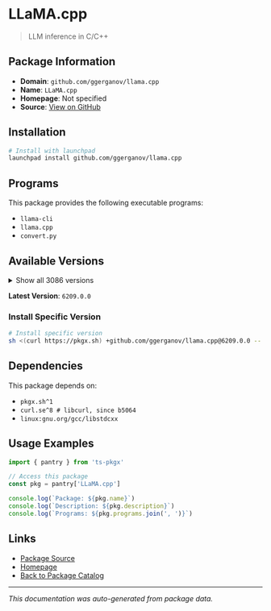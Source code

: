 # LLaMA.cpp

> LLM inference in C/C++

## Package Information

- **Domain**: `github.com/ggerganov/llama.cpp`
- **Name**: `LLaMA.cpp`
- **Homepage**: Not specified
- **Source**: [View on GitHub](https://github.com/pkgxdev/pantry/tree/main/projects/github.com/ggerganov/llama.cpp/package.yml)

## Installation

```bash
# Install with launchpad
launchpad install github.com/ggerganov/llama.cpp
```

## Programs

This package provides the following executable programs:

- `llama-cli`
- `llama.cpp`
- `convert.py`

## Available Versions

<details>
<summary>Show all 3086 versions</summary>

- `6209.0.0`, `6208.0.0`, `6207.0.0`, `6205.0.0`, `6204.0.0`
- `6202.0.0`, `6201.0.0`, `6199.0.0`, `6195.0.0`, `6193.0.0`
- `6191.0.0`, `6190.0.0`, `6189.0.0`, `6188.0.0`, `6187.0.0`
- `6185.0.0`, `6184.0.0`, `6183.0.0`, `6182.0.0`, `6181.0.0`
- `6180.0.0`, `6179.0.0`, `6178.0.0`, `6177.0.0`, `6176.0.0`
- `6175.0.0`, `6174.0.0`, `6173.0.0`, `6153.0.0`, `6152.0.0`
- `6150.0.0`, `6149.0.0`, `6148.0.0`, `6144.0.0`, `6143.0.0`
- `6141.0.0`, `6140.0.0`, `6139.0.0`, `6138.0.0`, `6137.0.0`
- `6136.0.0`, `6135.0.0`, `6134.0.0`, `6132.0.0`, `6131.0.0`
- `6129.0.0`, `6128.0.0`, `6124.0.0`, `6123.0.0`, `6122.0.0`
- `6121.0.0`, `6119.0.0`, `6118.0.0`, `6117.0.0`, `6116.0.0`
- `6115.0.0`, `6114.0.0`, `6113.0.0`, `6111.0.0`, `6109.0.0`
- `6106.0.0`, `6105.0.0`, `6104.0.0`, `6103.0.0`, `6102.0.0`
- `6101.0.0`, `6100.0.0`, `6099.0.0`, `6098.0.0`, `6097.0.0`
- `6096.0.0`, `6095.0.0`, `6093.0.0`, `6092.0.0`, `6090.0.0`
- `6089.0.0`, `6088.0.0`, `6087.0.0`, `6085.0.0`, `6084.0.0`
- `6083.0.0`, `6082.0.0`, `6081.0.0`, `6080.0.0`, `6079.0.0`
- `6078.0.0`, `6076.0.0`, `6075.0.0`, `6074.0.0`, `6073.0.0`
- `6070.0.0`, `6067.0.0`, `6066.0.0`, `6065.0.0`, `6064.0.0`
- `6063.0.0`, `6062.0.0`, `6061.0.0`, `6060.0.0`, `6059.0.0`
- `6058.0.0`, `6057.0.0`, `6056.0.0`, `6055.0.0`, `6054.0.0`
- `6052.0.0`, `6051.0.0`, `6050.0.0`, `6049.0.0`, `6048.0.0`
- `6047.0.0`, `6045.0.0`, `6044.0.0`, `6043.0.0`, `6042.0.0`
- `6041.0.0`, `6040.0.0`, `6039.0.0`, `6038.0.0`, `6037.0.0`
- `6036.0.0`, `6035.0.0`, `6032.0.0`, `6031.0.0`, `6030.0.0`
- `6029.0.0`, `6027.0.0`, `6026.0.0`, `6025.0.0`, `6024.0.0`
- `6023.0.0`, `6022.0.0`, `6020.0.0`, `6018.0.0`, `6017.0.0`
- `6016.0.0`, `6015.0.0`, `6014.0.0`, `6013.0.0`, `6012.0.0`
- `6011.0.0`, `6002.0.0`, `6001.0.0`, `6000.0.0`, `5999.0.0`
- `5998.0.0`, `5997.0.0`, `5996.0.0`, `5995.0.0`, `5994.0.0`
- `5993.0.0`, `5992.0.0`, `5990.0.0`, `5989.0.0`, `5988.0.0`
- `5987.0.0`, `5986.0.0`, `5985.0.0`, `5984.0.0`, `5981.0.0`
- `5980.0.0`, `5979.0.0`, `5978.0.0`, `5976.0.0`, `5975.0.0`
- `5973.0.0`, `5972.0.0`, `5970.0.0`, `5968.0.0`, `5967.0.0`
- `5966.0.0`, `5965.0.0`, `5963.0.0`, `5962.0.0`, `5961.0.0`
- `5960.0.0`, `5959.0.0`, `5958.0.0`, `5957.0.0`, `5956.0.0`
- `5954.0.0`, `5953.0.0`, `5952.0.0`, `5950.0.0`, `5949.0.0`
- `5943.0.0`, `5942.0.0`, `5941.0.0`, `5940.0.0`, `5937.0.0`
- `5936.0.0`, `5935.0.0`, `5934.0.0`, `5933.0.0`, `5932.0.0`
- `5930.0.0`, `5929.0.0`, `5928.0.0`, `5927.0.0`, `5924.0.0`
- `5923.0.0`, `5922.0.0`, `5921.0.0`, `5920.0.0`, `5919.0.0`
- `5916.0.0`, `5914.0.0`, `5913.0.0`, `5912.0.0`, `5911.0.0`
- `5910.0.0`, `5909.0.0`, `5908.0.0`, `5904.0.0`, `5902.0.0`
- `5901.0.0`, `5900.0.0`, `5899.0.0`, `5898.0.0`, `5897.0.0`
- `5896.0.0`, `5895.0.0`, `5894.0.0`, `5893.0.0`, `5892.0.0`
- `5891.0.0`, `5890.0.0`, `5889.0.0`, `5888.0.0`, `5887.0.0`
- `5886.0.0`, `5884.0.0`, `5882.0.0`, `5880.0.0`, `5876.0.0`
- `5875.0.0`, `5874.0.0`, `5873.0.0`, `5872.0.0`, `5870.0.0`
- `5869.0.0`, `5868.0.0`, `5867.0.0`, `5866.0.0`, `5865.0.0`
- `5864.0.0`, `5863.0.0`, `5862.0.0`, `5861.0.0`, `5860.0.0`
- `5859.0.0`, `5858.0.0`, `5857.0.0`, `5856.0.0`, `5855.0.0`
- `5854.0.0`, `5853.0.0`, `5852.0.0`, `5851.0.0`, `5849.0.0`
- `5848.0.0`, `5847.0.0`, `5846.0.0`, `5845.0.0`, `5844.0.0`
- `5843.0.0`, `5841.0.0`, `5840.0.0`, `5839.0.0`, `5838.0.0`
- `5837.0.0`, `5836.0.0`, `5835.0.0`, `5834.0.0`, `5833.0.0`
- `5832.0.0`, `5831.0.0`, `5830.0.0`, `5829.0.0`, `5828.0.0`
- `5827.0.0`, `5826.0.0`, `5825.0.0`, `5824.0.0`, `5823.0.0`
- `5822.0.0`, `5821.0.0`, `5820.0.0`, `5819.0.0`, `5817.0.0`
- `5816.0.0`, `5815.0.0`, `5814.0.0`, `5812.0.0`, `5811.0.0`
- `5809.0.0`, `5808.0.0`, `5804.0.0`, `5803.0.0`, `5802.0.0`
- `5801.0.0`, `5798.0.0`, `5797.0.0`, `5795.0.0`, `5794.0.0`
- `5793.0.0`, `5792.0.0`, `5788.0.0`, `5787.0.0`, `5785.0.0`
- `5784.0.0`, `5783.0.0`, `5782.0.0`, `5780.0.0`, `5778.0.0`
- `5777.0.0`, `5775.0.0`, `5774.0.0`, `5773.0.0`, `5772.0.0`
- `5771.0.0`, `5770.0.0`, `5769.0.0`, `5760.0.0`, `5759.0.0`
- `5757.0.0`, `5756.0.0`, `5755.0.0`, `5754.0.0`, `5753.0.0`
- `5752.0.0`, `5751.0.0`, `5749.0.0`, `5747.0.0`, `5745.0.0`
- `5744.0.0`, `5743.0.0`, `5742.0.0`, `5740.0.0`, `5738.0.0`
- `5737.0.0`, `5736.0.0`, `5735.0.0`, `5734.0.0`, `5733.0.0`
- `5731.0.0`, `5729.0.0`, `5728.0.0`, `5726.0.0`, `5723.0.0`
- `5722.0.0`, `5721.0.0`, `5720.0.0`, `5719.0.0`, `5718.0.0`
- `5717.0.0`, `5716.0.0`, `5715.0.0`, `5714.0.0`, `5713.0.0`
- `5712.0.0`, `5711.0.0`, `5709.0.0`, `5708.0.0`, `5707.0.0`
- `5706.0.0`, `5704.0.0`, `5703.0.0`, `5702.0.0`, `5701.0.0`
- `5699.0.0`, `5698.0.0`, `5697.0.0`, `5696.0.0`, `5695.0.0`
- `5693.0.0`, `5689.0.0`, `5688.0.0`, `5687.0.0`, `5686.0.0`
- `5685.0.0`, `5684.0.0`, `5683.0.0`, `5682.0.0`, `5681.0.0`
- `5679.0.0`, `5676.0.0`, `5675.0.0`, `5674.0.0`, `5673.0.0`
- `5672.0.0`, `5671.0.0`, `5670.0.0`, `5669.0.0`, `5668.0.0`
- `5667.0.0`, `5666.0.0`, `5664.0.0`, `5662.0.0`, `5659.0.0`
- `5657.0.0`, `5655.0.0`, `5654.0.0`, `5653.0.0`, `5652.0.0`
- `5651.0.0`, `5650.0.0`, `5649.0.0`, `5648.0.0`, `5646.0.0`
- `5645.0.0`, `5644.0.0`, `5642.0.0`, `5641.0.0`, `5640.0.0`
- `5639.0.0`, `5638.0.0`, `5637.0.0`, `5636.0.0`, `5634.0.0`
- `5633.0.0`, `5632.0.0`, `5631.0.0`, `5630.0.0`, `5629.0.0`
- `5627.0.0`, `5625.0.0`, `5624.0.0`, `5622.0.0`, `5621.0.0`
- `5620.0.0`, `5618.0.0`, `5617.0.0`, `5615.0.0`, `5614.0.0`
- `5613.0.0`, `5612.0.0`, `5610.0.0`, `5609.0.0`, `5608.0.0`
- `5606.0.0`, `5604.0.0`, `5603.0.0`, `5602.0.0`, `5601.0.0`
- `5600.0.0`, `5598.0.0`, `5596.0.0`, `5595.0.0`, `5593.0.0`
- `5592.0.0`, `5591.0.0`, `5590.0.0`, `5589.0.0`, `5588.0.0`
- `5587.0.0`, `5586.0.0`, `5585.0.0`, `5584.0.0`, `5581.0.0`
- `5580.0.0`, `5578.0.0`, `5577.0.0`, `5576.0.0`, `5575.0.0`
- `5574.0.0`, `5573.0.0`, `5572.0.0`, `5571.0.0`, `5569.0.0`
- `5568.0.0`, `5560.0.0`, `5559.0.0`, `5558.0.0`, `5556.0.0`
- `5555.0.0`, `5554.0.0`, `5552.0.0`, `5551.0.0`, `5548.0.0`
- `5547.0.0`, `5546.0.0`, `5545.0.0`, `5544.0.0`, `5543.0.0`
- `5541.0.0`, `5540.0.0`, `5539.0.0`, `5538.0.0`, `5537.0.0`
- `5535.0.0`, `5534.0.0`, `5533.0.0`, `5532.0.0`, `5530.0.0`
- `5529.0.0`, `5526.0.0`, `5524.0.0`, `5522.0.0`, `5519.0.0`
- `5517.0.0`, `5516.0.0`, `5515.0.0`, `5514.0.0`, `5513.0.0`
- `5512.0.0`, `5510.0.0`, `5509.0.0`, `5508.0.0`, `5506.0.0`
- `5505.0.0`, `5504.0.0`, `5503.0.0`, `5502.0.0`, `5501.0.0`
- `5499.0.0`, `5498.0.0`, `5497.0.0`, `5495.0.0`, `5494.0.0`
- `5493.0.0`, `5492.0.0`, `5490.0.0`, `5489.0.0`, `5488.0.0`
- `5486.0.0`, `5484.0.0`, `5483.0.0`, `5481.0.0`, `5480.0.0`
- `5479.0.0`, `5478.0.0`, `5477.0.0`, `5476.0.0`, `5475.0.0`
- `5474.0.0`, `5473.0.0`, `5472.0.0`, `5471.0.0`, `5468.0.0`
- `5466.0.0`, `5465.0.0`, `5464.0.0`, `5463.0.0`, `5462.0.0`
- `5461.0.0`, `5460.0.0`, `5459.0.0`, `5458.0.0`, `5456.0.0`
- `5454.0.0`, `5453.0.0`, `5452.0.0`, `5451.0.0`, `5450.0.0`
- `5449.0.0`, `5448.0.0`, `5446.0.0`, `5444.0.0`, `5443.0.0`
- `5442.0.0`, `5441.0.0`, `5440.0.0`, `5439.0.0`, `5438.0.0`
- `5437.0.0`, `5436.0.0`, `5435.0.0`, `5434.0.0`, `5432.0.0`
- `5431.0.0`, `5430.0.0`, `5429.0.0`, `5427.0.0`, `5426.0.0`
- `5425.0.0`, `5423.0.0`, `5422.0.0`, `5421.0.0`, `5417.0.0`
- `5415.0.0`, `5414.0.0`, `5412.0.0`, `5411.0.0`, `5410.0.0`
- `5409.0.0`, `5406.0.0`, `5405.0.0`, `5404.0.0`, `5402.0.0`
- `5401.0.0`, `5400.0.0`, `5395.0.0`, `5394.0.0`, `5392.0.0`
- `5391.0.0`, `5390.0.0`, `5388.0.0`, `5387.0.0`, `5385.0.0`
- `5384.0.0`, `5382.0.0`, `5381.0.0`, `5380.0.0`, `5379.0.0`
- `5378.0.0`, `5377.0.0`, `5372.0.0`, `5371.0.0`, `5370.0.0`
- `5368.0.0`, `5367.0.0`, `5366.0.0`, `5365.0.0`, `5363.0.0`
- `5361.0.0`, `5360.0.0`, `5359.0.0`, `5358.0.0`, `5357.0.0`
- `5356.0.0`, `5355.0.0`, `5354.0.0`, `5353.0.0`, `5352.0.0`
- `5351.0.0`, `5350.0.0`, `5349.0.0`, `5347.0.0`, `5346.0.0`
- `5345.0.0`, `5344.0.0`, `5342.0.0`, `5341.0.0`, `5340.0.0`
- `5338.0.0`, `5336.0.0`, `5335.0.0`, `5334.0.0`, `5333.0.0`
- `5332.0.0`, `5331.0.0`, `5330.0.0`, `5329.0.0`, `5328.0.0`
- `5327.0.0`, `5326.0.0`, `5325.0.0`, `5324.0.0`, `5323.0.0`
- `5322.0.0`, `5321.0.0`, `5320.0.0`, `5318.0.0`, `5317.0.0`
- `5313.0.0`, `5311.0.0`, `5310.0.0`, `5309.0.0`, `5308.0.0`
- `5306.0.0`, `5303.0.0`, `5302.0.0`, `5301.0.0`, `5300.0.0`
- `5299.0.0`, `5298.0.0`, `5297.0.0`, `5296.0.0`, `5295.0.0`
- `5293.0.0`, `5292.0.0`, `5289.0.0`, `5287.0.0`, `5286.0.0`
- `5284.0.0`, `5283.0.0`, `5281.0.0`, `5280.0.0`, `5279.0.0`
- `5278.0.0`, `5277.0.0`, `5276.0.0`, `5275.0.0`, `5274.0.0`
- `5273.0.0`, `5272.0.0`, `5271.0.0`, `5270.0.0`, `5269.0.0`
- `5267.0.0`, `5266.0.0`, `5265.0.0`, `5261.0.0`, `5260.0.0`
- `5259.0.0`, `5258.0.0`, `5257.0.0`, `5255.0.0`, `5254.0.0`
- `5253.0.0`, `5252.0.0`, `5250.0.0`, `5249.0.0`, `5248.0.0`
- `5246.0.0`, `5243.0.0`, `5242.0.0`, `5241.0.0`, `5239.0.0`
- `5237.0.0`, `5236.0.0`, `5235.0.0`, `5233.0.0`, `5232.0.0`
- `5231.0.0`, `5230.0.0`, `5228.0.0`, `5226.0.0`, `5225.0.0`
- `5223.0.0`, `5222.0.0`, `5221.0.0`, `5220.0.0`, `5219.0.0`
- `5218.0.0`, `5217.0.0`, `5216.0.0`, `5215.0.0`, `5214.0.0`
- `5213.0.0`, `5212.0.0`, `5211.0.0`, `5210.0.0`, `5209.0.0`
- `5208.0.0`, `5207.0.0`, `5205.0.0`, `5204.0.0`, `5202.0.0`
- `5201.0.0`, `5200.0.0`, `5199.0.0`, `5198.0.0`, `5197.0.0`
- `5196.0.0`, `5195.0.0`, `5194.0.0`, `5193.0.0`, `5192.0.0`
- `5191.0.0`, `5190.0.0`, `5189.0.0`, `5188.0.0`, `5187.0.0`
- `5186.0.0`, `5185.0.0`, `5184.0.0`, `5181.0.0`, `5180.0.0`
- `5178.0.0`, `5177.0.0`, `5176.0.0`, `5175.0.0`, `5174.0.0`
- `5173.0.0`, `5171.0.0`, `5170.0.0`, `5169.0.0`, `5166.0.0`
- `5165.0.0`, `5164.0.0`, `5163.0.0`, `5162.0.0`, `5161.0.0`
- `5160.0.0`, `5159.0.0`, `5158.0.0`, `5156.0.0`, `5155.0.0`
- `5153.0.0`, `5152.0.0`, `5151.0.0`, `5150.0.0`, `5149.0.0`
- `5148.0.0`, `5147.0.0`, `5146.0.0`, `5145.0.0`, `5144.0.0`
- `5143.0.0`, `5142.0.0`, `5141.0.0`, `5140.0.0`, `5138.0.0`
- `5137.0.0`, `5136.0.0`, `5135.0.0`, `5134.0.0`, `5133.0.0`
- `5132.0.0`, `5131.0.0`, `5129.0.0`, `5127.0.0`, `5126.0.0`
- `5125.0.0`, `5124.0.0`, `5123.0.0`, `5122.0.0`, `5121.0.0`
- `5120.0.0`, `5119.0.0`, `5118.0.0`, `5117.0.0`, `5116.0.0`
- `5115.0.0`, `5114.0.0`, `5113.0.0`, `5108.0.0`, `5107.0.0`
- `5106.0.0`, `5099.0.0`, `5097.0.0`, `5096.0.0`, `5094.0.0`
- `5093.0.0`, `5092.0.0`, `5089.0.0`, `5086.0.0`, `5085.0.0`
- `5084.0.0`, `5083.0.0`, `5082.0.0`, `5081.0.0`, `5080.0.0`
- `5079.0.0`, `5078.0.0`, `5076.0.0`, `5074.0.0`, `5073.0.0`
- `5072.0.0`, `5071.0.0`, `5066.0.0`, `5064.0.0`, `5062.0.0`
- `5061.0.0`, `5060.0.0`, `5059.0.0`, `5058.0.0`, `5057.0.0`
- `5056.0.0`, `5055.0.0`, `5054.0.0`, `5053.0.0`, `5052.0.0`
- `5050.0.0`, `5049.0.0`, `5046.0.0`, `5045.0.0`, `5043.0.0`
- `5041.0.0`, `5039.0.0`, `5038.0.0`, `5037.0.0`, `5036.0.0`
- `5035.0.0`, `5034.0.0`, `5033.0.0`, `5032.0.0`, `5031.0.0`
- `5030.0.0`, `5029.0.0`, `5028.0.0`, `5026.0.0`, `5025.0.0`
- `5022.0.0`, `5021.0.0`, `5019.0.0`, `5018.0.0`, `5017.0.0`
- `5016.0.0`, `5015.0.0`, `5013.0.0`, `5012.0.0`, `5010.0.0`
- `5009.0.0`, `5006.0.0`, `5005.0.0`, `5004.0.0`, `5003.0.0`
- `5002.0.0`, `5001.0.0`, `4999.0.0`, `4998.0.0`, `4997.0.0`
- `4992.0.0`, `4991.0.0`, `4990.0.0`, `4988.0.0`, `4987.0.0`
- `4986.0.0`, `4985.0.0`, `4984.0.0`, `4982.0.0`, `4981.0.0`
- `4980.0.0`, `4978.0.0`, `4977.0.0`, `4976.0.0`, `4974.0.0`
- `4972.0.0`, `4970.0.0`, `4969.0.0`, `4967.0.0`, `4966.0.0`
- `4964.0.0`, `4963.0.0`, `4961.0.0`, `4958.0.0`, `4957.0.0`
- `4956.0.0`, `4953.0.0`, `4951.0.0`, `4948.0.0`, `4947.0.0`
- `4945.0.0`, `4944.0.0`, `4942.0.0`, `4940.0.0`, `4939.0.0`
- `4938.0.0`, `4937.0.0`, `4936.0.0`, `4935.0.0`, `4934.0.0`
- `4933.0.0`, `4932.0.0`, `4930.0.0`, `4929.0.0`, `4927.0.0`
- `4926.0.0`, `4925.0.0`, `4924.0.0`, `4923.0.0`, `4921.0.0`
- `4920.0.0`, `4919.0.0`, `4916.0.0`, `4915.0.0`, `4914.0.0`
- `4913.0.0`, `4912.0.0`, `4911.0.0`, `4910.0.0`, `4909.0.0`
- `4908.0.0`, `4907.0.0`, `4905.0.0`, `4903.0.0`, `4902.0.0`
- `4901.0.0`, `4900.0.0`, `4899.0.0`, `4898.0.0`, `4897.0.0`
- `4896.0.0`, `4895.0.0`, `4893.0.0`, `4892.0.0`, `4891.0.0`
- `4889.0.0`, `4888.0.0`, `4886.0.0`, `4885.0.0`, `4884.0.0`
- `4882.0.0`, `4880.0.0`, `4879.0.0`, `4877.0.0`, `4876.0.0`
- `4875.0.0`, `4874.0.0`, `4873.0.0`, `4872.0.0`, `4871.0.0`
- `4870.0.0`, `4869.0.0`, `4868.0.0`, `4867.0.0`, `4865.0.0`
- `4864.0.0`, `4863.0.0`, `4861.0.0`, `4860.0.0`, `4859.0.0`
- `4856.0.0`, `4855.0.0`, `4854.0.0`, `4853.0.0`, `4851.0.0`
- `4849.0.0`, `4848.0.0`, `4847.0.0`, `4846.0.0`, `4837.0.0`
- `4836.0.0`, `4835.0.0`, `4834.0.0`, `4833.0.0`, `4832.0.0`
- `4831.0.0`, `4830.0.0`, `4829.0.0`, `4827.0.0`, `4826.0.0`
- `4824.0.0`, `4823.0.0`, `4821.0.0`, `4820.0.0`, `4819.0.0`
- `4818.0.0`, `4806.0.0`, `4805.0.0`, `4804.0.0`, `4803.0.0`
- `4801.0.0`, `4800.0.0`, `4799.0.0`, `4798.0.0`, `4797.0.0`
- `4796.0.0`, `4793.0.0`, `4792.0.0`, `4790.0.0`, `4789.0.0`
- `4788.0.0`, `4786.0.0`, `4785.0.0`, `4784.0.0`, `4783.0.0`
- `4778.0.0`, `4777.0.0`, `4776.0.0`, `4775.0.0`, `4774.0.0`
- `4773.0.0`, `4771.0.0`, `4770.0.0`, `4769.0.0`, `4768.0.0`
- `4767.0.0`, `4765.0.0`, `4764.0.0`, `4763.0.0`, `4762.0.0`
- `4761.0.0`, `4760.0.0`, `4759.0.0`, `4756.0.0`, `4755.0.0`
- `4754.0.0`, `4753.0.0`, `4751.0.0`, `4749.0.0`, `4747.0.0`
- `4746.0.0`, `4745.0.0`, `4743.0.0`, `4742.0.0`, `4739.0.0`
- `4738.0.0`, `4735.0.0`, `4734.0.0`, `4733.0.0`, `4732.0.0`
- `4731.0.0`, `4730.0.0`, `4728.0.0`, `4727.0.0`, `4724.0.0`
- `4722.0.0`, `4721.0.0`, `4720.0.0`, `4719.0.0`, `4718.0.0`
- `4717.0.0`, `4716.0.0`, `4714.0.0`, `4713.0.0`, `4712.0.0`
- `4710.0.0`, `4708.0.0`, `4707.0.0`, `4706.0.0`, `4705.0.0`
- `4704.0.0`, `4702.0.0`, `4699.0.0`, `4698.0.0`, `4696.0.0`
- `4695.0.0`, `4694.0.0`, `4692.0.0`, `4689.0.0`, `4688.0.0`
- `4686.0.0`, `4683.0.0`, `4682.0.0`, `4681.0.0`, `4679.0.0`
- `4678.0.0`, `4677.0.0`, `4676.0.0`, `4675.0.0`, `4671.0.0`
- `4667.0.0`, `4666.0.0`, `4663.0.0`, `4662.0.0`, `4661.0.0`
- `4660.0.0`, `4659.0.0`, `4658.0.0`, `4657.0.0`, `4651.0.0`
- `4649.0.0`, `4648.0.0`, `4647.0.0`, `4646.0.0`, `4644.0.0`
- `4643.0.0`, `4642.0.0`, `4641.0.0`, `4640.0.0`, `4639.0.0`
- `4637.0.0`, `4636.0.0`, `4634.0.0`, `4633.0.0`, `4631.0.0`
- `4628.0.0`, `4623.0.0`, `4621.0.0`, `4620.0.0`, `4619.0.0`
- `4618.0.0`, `4617.0.0`, `4616.0.0`, `4615.0.0`, `4614.0.0`
- `4613.0.0`, `4611.0.0`, `4610.0.0`, `4609.0.0`, `4608.0.0`
- `4607.0.0`, `4606.0.0`, `4605.0.0`, `4604.0.0`, `4603.0.0`
- `4601.0.0`, `4600.0.0`, `4599.0.0`, `4598.0.0`, `4595.0.0`
- `4594.0.0`, `4589.0.0`, `4588.0.0`, `4586.0.0`, `4585.0.0`
- `4583.0.0`, `4581.0.0`, `4580.0.0`, `4576.0.0`, `4575.0.0`
- `4574.0.0`, `4572.0.0`, `4570.0.0`, `4569.0.0`, `4568.0.0`
- `4567.0.0`, `4566.0.0`, `4565.0.0`, `4564.0.0`, `4562.0.0`
- `4560.0.0`, `4559.0.0`, `4557.0.0`, `4552.0.0`, `4550.0.0`
- `4549.0.0`, `4548.0.0`, `4547.0.0`, `4546.0.0`, `4545.0.0`
- `4543.0.0`, `4542.0.0`, `4539.0.0`, `4538.0.0`, `4537.0.0`
- `4536.0.0`, `4535.0.0`, `4534.0.0`, `4533.0.0`, `4532.0.0`
- `4529.0.0`, `4528.0.0`, `4527.0.0`, `4526.0.0`, `4525.0.0`
- `4524.0.0`, `4523.0.0`, `4522.0.0`, `4521.0.0`, `4520.0.0`
- `4519.0.0`, `4518.0.0`, `4516.0.0`, `4514.0.0`, `4513.0.0`
- `4512.0.0`, `4510.0.0`, `4509.0.0`, `4508.0.0`, `4506.0.0`
- `4504.0.0`, `4503.0.0`, `4502.0.0`, `4501.0.0`, `4500.0.0`
- `4499.0.0`, `4497.0.0`, `4493.0.0`, `4491.0.0`, `4488.0.0`
- `4487.0.0`, `4485.0.0`, `4481.0.0`, `4475.0.0`, `4474.0.0`
- `4468.0.0`, `4467.0.0`, `4466.0.0`, `4465.0.0`, `4464.0.0`
- `4458.0.0`, `4457.0.0`, `4456.0.0`, `4453.0.0`, `4451.0.0`
- `4450.0.0`, `4447.0.0`, `4446.0.0`, `4445.0.0`, `4443.0.0`
- `4440.0.0`, `4439.0.0`, `4438.0.0`, `4437.0.0`, `4435.0.0`
- `4434.0.0`, `4433.0.0`, `4432.0.0`, `4431.0.0`, `4430.0.0`
- `4428.0.0`, `4426.0.0`, `4425.0.0`, `4424.0.0`, `4423.0.0`
- `4422.0.0`, `4421.0.0`, `4420.0.0`, `4419.0.0`, `4418.0.0`
- `4416.0.0`, `4415.0.0`, `4414.0.0`, `4411.0.0`, `4409.0.0`
- `4406.0.0`, `4404.0.0`, `4403.0.0`, `4402.0.0`, `4400.0.0`
- `4399.0.0`, `4398.0.0`, `4397.0.0`, `4396.0.0`, `4394.0.0`
- `4393.0.0`, `4392.0.0`, `4391.0.0`, `4390.0.0`, `4389.0.0`
- `4388.0.0`, `4387.0.0`, `4386.0.0`, `4385.0.0`, `4384.0.0`
- `4383.0.0`, `4382.0.0`, `4381.0.0`, `4380.0.0`, `4379.0.0`
- `4378.0.0`, `4376.0.0`, `4375.0.0`, `4372.0.0`, `4371.0.0`
- `4369.0.0`, `4368.0.0`, `4367.0.0`, `4366.0.0`, `4365.0.0`
- `4363.0.0`, `4362.0.0`, `4361.0.0`, `4360.0.0`, `4359.0.0`
- `4358.0.0`, `4357.0.0`, `4354.0.0`, `4353.0.0`, `4351.0.0`
- `4350.0.0`, `4349.0.0`, `4348.0.0`, `4343.0.0`, `4342.0.0`
- `4341.0.0`, `4338.0.0`, `4337.0.0`, `4333.0.0`, `4331.0.0`
- `4329.0.0`, `4327.0.0`, `4326.0.0`, `4325.0.0`, `4324.0.0`
- `4321.0.0`, `4320.0.0`, `4319.0.0`, `4318.0.0`, `4317.0.0`
- `4315.0.0`, `4314.0.0`, `4312.0.0`, `4311.0.0`, `4304.0.0`
- `4302.0.0`, `4301.0.0`, `4300.0.0`, `4299.0.0`, `4298.0.0`
- `4297.0.0`, `4296.0.0`, `4295.0.0`, `4293.0.0`, `4292.0.0`
- `4291.0.0`, `4290.0.0`, `4288.0.0`, `4287.0.0`, `4285.0.0`
- `4284.0.0`, `4283.0.0`, `4282.0.0`, `4281.0.0`, `4280.0.0`
- `4279.0.0`, `4276.0.0`, `4273.0.0`, `4272.0.0`, `4271.0.0`
- `4267.0.0`, `4266.0.0`, `4265.0.0`, `4262.0.0`, `4261.0.0`
- `4260.0.0`, `4258.0.0`, `4256.0.0`, `4255.0.0`, `4254.0.0`
- `4253.0.0`, `4248.0.0`, `4246.0.0`, `4243.0.0`, `4242.0.0`
- `4240.0.0`, `4239.0.0`, `4234.0.0`, `4233.0.0`, `4231.0.0`
- `4230.0.0`, `4227.0.0`, `4226.0.0`, `4224.0.0`, `4222.0.0`
- `4221.0.0`, `4220.0.0`, `4219.0.0`, `4218.0.0`, `4217.0.0`
- `4216.0.0`, `4215.0.0`, `4214.0.0`, `4212.0.0`, `4210.0.0`
- `4209.0.0`, `4208.0.0`, `4206.0.0`, `4204.0.0`, `4203.0.0`
- `4202.0.0`, `4201.0.0`, `4200.0.0`, `4195.0.0`, `4191.0.0`
- `4179.0.0`, `4178.0.0`, `4177.0.0`, `4176.0.0`, `4175.0.0`
- `4174.0.0`, `4173.0.0`, `4171.0.0`, `4170.0.0`, `4169.0.0`
- `4168.0.0`, `4167.0.0`, `4164.0.0`, `4163.0.0`, `4162.0.0`
- `4161.0.0`, `4160.0.0`, `4157.0.0`, `4154.0.0`, `4153.0.0`
- `4151.0.0`, `4150.0.0`, `4149.0.0`, `4148.0.0`, `4143.0.0`
- `4142.0.0`, `4141.0.0`, `4139.0.0`, `4138.0.0`, `4137.0.0`
- `4134.0.0`, `4133.0.0`, `4132.0.0`, `4131.0.0`, `4130.0.0`
- `4129.0.0`, `4128.0.0`, `4127.0.0`, `4126.0.0`, `4122.0.0`
- `4120.0.0`, `4118.0.0`, `4115.0.0`, `4114.0.0`, `4113.0.0`
- `4112.0.0`, `4111.0.0`, `4103.0.0`, `4102.0.0`, `4100.0.0`
- `4098.0.0`, `4095.0.0`, `4094.0.0`, `4092.0.0`, `4091.0.0`
- `4088.0.0`, `4087.0.0`, `4082.0.0`, `4081.0.0`, `4080.0.0`
- `4079.0.0`, `4078.0.0`, `4077.0.0`, `4076.0.0`, `4075.0.0`
- `4071.0.0`, `4069.0.0`, `4068.0.0`, `4067.0.0`, `4066.0.0`
- `4065.0.0`, `4062.0.0`, `4056.0.0`, `4055.0.0`, `4053.0.0`
- `4052.0.0`, `4050.0.0`, `4048.0.0`, `4044.0.0`, `4042.0.0`
- `4041.0.0`, `4040.0.0`, `4038.0.0`, `4037.0.0`, `4036.0.0`
- `4034.0.0`, `4033.0.0`, `4032.0.0`, `4027.0.0`, `4026.0.0`
- `4025.0.0`, `4024.0.0`, `4023.0.0`, `4020.0.0`, `4019.0.0`
- `4016.0.0`, `4015.0.0`, `4014.0.0`, `4013.0.0`, `4011.0.0`
- `4010.0.0`, `4009.0.0`, `4007.0.0`, `4006.0.0`, `4005.0.0`
- `4003.0.0`, `4002.0.0`, `4001.0.0`, `4000.0.0`, `3999.0.0`
- `3998.0.0`, `3997.0.0`, `3996.0.0`, `3995.0.0`, `3994.0.0`
- `3991.0.0`, `3990.0.0`, `3989.0.0`, `3988.0.0`, `3987.0.0`
- `3985.0.0`, `3984.0.0`, `3983.0.0`, `3982.0.0`, `3978.0.0`
- `3977.0.0`, `3975.0.0`, `3974.0.0`, `3972.0.0`, `3971.0.0`
- `3970.0.0`, `3967.0.0`, `3964.0.0`, `3962.0.0`, `3961.0.0`
- `3960.0.0`, `3958.0.0`, `3957.0.0`, `3952.0.0`, `3950.0.0`
- `3949.0.0`, `3948.0.0`, `3946.0.0`, `3943.0.0`, `3942.0.0`
- `3941.0.0`, `3940.0.0`, `3939.0.0`, `3938.0.0`, `3936.0.0`
- `3935.0.0`, `3933.0.0`, `3932.0.0`, `3931.0.0`, `3930.0.0`
- `3927.0.0`, `3926.0.0`, `3925.0.0`, `3923.0.0`, `3922.0.0`
- `3921.0.0`, `3920.0.0`, `3917.0.0`, `3916.0.0`, `3914.0.0`
- `3912.0.0`, `3911.0.0`, `3909.0.0`, `3907.0.0`, `3906.0.0`
- `3905.0.0`, `3904.0.0`, `3903.0.0`, `3902.0.0`, `3901.0.0`
- `3899.0.0`, `3898.0.0`, `3896.0.0`, `3895.0.0`, `3892.0.0`
- `3889.0.0`, `3887.0.0`, `3886.0.0`, `3883.0.0`, `3880.0.0`
- `3878.0.0`, `3874.0.0`, `3873.0.0`, `3872.0.0`, `3870.0.0`
- `3869.0.0`, `3868.0.0`, `3867.0.0`, `3866.0.0`, `3865.0.0`
- `3864.0.0`, `3863.0.0`, `3861.0.0`, `3856.0.0`, `3855.0.0`
- `3853.0.0`, `3849.0.0`, `3848.0.0`, `3847.0.0`, `3841.0.0`
- `3837.0.0`, `3835.0.0`, `3834.0.0`, `3832.0.0`, `3831.0.0`
- `3829.0.0`, `3828.0.0`, `3827.0.0`, `3825.0.0`, `3824.0.0`
- `3823.0.0`, `3822.0.0`, `3821.0.0`, `3818.0.0`, `3817.0.0`
- `3816.0.0`, `3814.0.0`, `3813.0.0`, `3812.0.0`, `3811.0.0`
- `3808.0.0`, `3807.0.0`, `3806.0.0`, `3805.0.0`, `3804.0.0`
- `3803.0.0`, `3802.0.0`, `3801.0.0`, `3800.0.0`, `3799.0.0`
- `3798.0.0`, `3795.0.0`, `3790.0.0`, `3789.0.0`, `3788.0.0`
- `3787.0.0`, `3786.0.0`, `3785.0.0`, `3783.0.0`, `3782.0.0`
- `3781.0.0`, `3779.0.0`, `3778.0.0`, `3777.0.0`, `3775.0.0`
- `3774.0.0`, `3772.0.0`, `3771.0.0`, `3770.0.0`, `3767.0.0`
- `3766.0.0`, `3765.0.0`, `3764.0.0`, `3763.0.0`, `3761.0.0`
- `3760.0.0`, `3759.0.0`, `3756.0.0`, `3755.0.0`, `3754.0.0`
- `3753.0.0`, `3752.0.0`, `3751.0.0`, `3750.0.0`, `3749.0.0`
- `3747.0.0`, `3744.0.0`, `3743.0.0`, `3740.0.0`, `3737.0.0`
- `3735.0.0`, `3733.0.0`, `3731.0.0`, `3729.0.0`, `3728.0.0`
- `3727.0.0`, `3726.0.0`, `3725.0.0`, `3723.0.0`, `3721.0.0`
- `3720.0.0`, `3718.0.0`, `3717.0.0`, `3716.0.0`, `3715.0.0`
- `3714.0.0`, `3713.0.0`, `3711.0.0`, `3707.0.0`, `3706.0.0`
- `3705.0.0`, `3704.0.0`, `3703.0.0`, `3702.0.0`, `3701.0.0`
- `3700.0.0`, `3699.0.0`, `3688.0.0`, `3687.0.0`, `3686.0.0`
- `3685.0.0`, `3684.0.0`, `3683.0.0`, `3682.0.0`, `3681.0.0`
- `3680.0.0`, `3678.0.0`, `3677.0.0`, `3676.0.0`, `3675.0.0`
- `3674.0.0`, `3672.0.0`, `3671.0.0`, `3669.0.0`, `3668.0.0`
- `3667.0.0`, `3666.0.0`, `3664.0.0`, `3661.0.0`, `3658.0.0`
- `3656.0.0`, `3655.0.0`, `3654.0.0`, `3652.0.0`, `3651.0.0`
- `3649.0.0`, `3647.0.0`, `3645.0.0`, `3644.0.0`, `3643.0.0`
- `3639.0.0`, `3636.0.0`, `3635.0.0`, `3634.0.0`, `3633.0.0`
- `3632.0.0`, `3631.0.0`, `3630.0.0`, `3629.0.0`, `3625.0.0`
- `3623.0.0`, `3622.0.0`, `3621.0.0`, `3620.0.0`, `3617.0.0`
- `3616.0.0`, `3615.0.0`, `3614.0.0`, `3613.0.0`, `3612.0.0`
- `3611.0.0`, `3610.0.0`, `3609.0.0`, `3608.0.0`, `3607.0.0`
- `3606.0.0`, `3604.0.0`, `3603.0.0`, `3600.0.0`, `3599.0.0`
- `3598.0.0`, `3593.0.0`, `3592.0.0`, `3591.0.0`, `3590.0.0`
- `3589.0.0`, `3588.0.0`, `3587.0.0`, `3585.0.0`, `3584.0.0`
- `3583.0.0`, `3582.0.0`, `3581.0.0`, `3580.0.0`, `3578.0.0`
- `3577.0.0`, `3575.0.0`, `3574.0.0`, `3573.0.0`, `3571.0.0`
- `3567.0.0`, `3566.0.0`, `3565.0.0`, `3564.0.0`, `3563.0.0`
- `3561.0.0`, `3560.0.0`, `3559.0.0`, `3557.0.0`, `3556.0.0`
- `3551.0.0`, `3547.0.0`, `3543.0.0`, `3542.0.0`, `3541.0.0`
- `3540.0.0`, `3539.0.0`, `3538.0.0`, `3537.0.0`, `3536.0.0`
- `3534.0.0`, `3532.0.0`, `3531.0.0`, `3529.0.0`, `3528.0.0`
- `3527.0.0`, `3525.0.0`, `3524.0.0`, `3522.0.0`, `3520.0.0`
- `3519.0.0`, `3517.0.0`, `3516.0.0`, `3515.0.0`, `3512.0.0`
- `3510.0.0`, `3509.0.0`, `3508.0.0`, `3506.0.0`, `3505.0.0`
- `3504.0.0`, `3503.0.0`, `3502.0.0`, `3501.0.0`, `3500.0.0`
- `3499.0.0`, `3498.0.0`, `3497.0.0`, `3496.0.0`, `3495.0.0`
- `3490.0.0`, `3489.0.0`, `3488.0.0`, `3487.0.0`, `3486.0.0`
- `3485.0.0`, `3484.0.0`, `3483.0.0`, `3482.0.0`, `3479.0.0`
- `3472.0.0`, `3471.0.0`, `3470.0.0`, `3469.0.0`, `3468.0.0`
- `3467.0.0`, `3465.0.0`, `3464.0.0`, `3463.0.0`, `3462.0.0`
- `3461.0.0`, `3460.0.0`, `3459.0.0`, `3458.0.0`, `3456.0.0`
- `3452.0.0`, `3451.0.0`, `3450.0.0`, `3449.0.0`, `3447.0.0`
- `3445.0.0`, `3442.0.0`, `3441.0.0`, `3440.0.0`, `3438.0.0`
- `3437.0.0`, `3436.0.0`, `3434.0.0`, `3433.0.0`, `3428.0.0`
- `3427.0.0`, `3425.0.0`, `3423.0.0`, `3421.0.0`, `3419.0.0`
- `3418.0.0`, `3416.0.0`, `3412.0.0`, `3408.0.0`, `3407.0.0`
- `3406.0.0`, `3405.0.0`, `3403.0.0`, `3402.0.0`, `3400.0.0`
- `3398.0.0`, `3396.0.0`, `3394.0.0`, `3393.0.0`, `3392.0.0`
- `3389.0.0`, `3387.0.0`, `3386.0.0`, `3385.0.0`, `3384.0.0`
- `3383.0.0`, `3382.0.0`, `3381.0.0`, `3378.0.0`, `3376.0.0`
- `3375.0.0`, `3374.0.0`, `3373.0.0`, `3371.0.0`, `3370.0.0`
- `3369.0.0`, `3368.0.0`, `3367.0.0`, `3366.0.0`, `3365.0.0`
- `3363.0.0`, `3361.0.0`, `3358.0.0`, `3356.0.0`, `3355.0.0`
- `3354.0.0`, `3353.0.0`, `3347.0.0`, `3345.0.0`, `3342.0.0`
- `3341.0.0`, `3340.0.0`, `3334.0.0`, `3333.0.0`, `3332.0.0`
- `3328.0.0`, `3327.0.0`, `3325.0.0`, `3324.0.0`, `3322.0.0`
- `3317.0.0`, `3316.0.0`, `3315.0.0`, `3314.0.0`, `3311.0.0`
- `3309.0.0`, `3307.0.0`, `3306.0.0`, `3305.0.0`, `3304.0.0`
- `3303.0.0`, `3295.0.0`, `3294.0.0`, `3293.0.0`, `3292.0.0`
- `3291.0.0`, `3290.0.0`, `3289.0.0`, `3287.0.0`, `3286.0.0`
- `3285.0.0`, `3284.0.0`, `3283.0.0`, `3282.0.0`, `3280.0.0`
- `3279.0.0`, `3278.0.0`, `3276.0.0`, `3274.0.0`, `3273.0.0`
- `3269.0.0`, `3267.0.0`, `3266.0.0`, `3265.0.0`, `3264.0.0`
- `3263.0.0`, `3262.0.0`, `3261.0.0`, `3260.0.0`, `3259.0.0`
- `3258.0.0`, `3256.0.0`, `3254.0.0`, `3252.0.0`, `3250.0.0`
- `3249.0.0`, `3248.0.0`, `3246.0.0`, `3245.0.0`, `3243.0.0`
- `3242.0.0`, `3241.0.0`, `3240.0.0`, `3233.0.0`, `3232.0.0`
- `3231.0.0`, `3230.0.0`, `3229.0.0`, `3228.0.0`, `3227.0.0`
- `3226.0.0`, `3223.0.0`, `3222.0.0`, `3220.0.0`, `3219.0.0`
- `3218.0.0`, `3216.0.0`, `3212.0.0`, `3211.0.0`, `3209.0.0`
- `3208.0.0`, `3206.0.0`, `3205.0.0`, `3204.0.0`, `3202.0.0`
- `3201.0.0`, `3199.0.0`, `3197.0.0`, `3195.0.0`, `3194.0.0`
- `3193.0.0`, `3190.0.0`, `3189.0.0`, `3188.0.0`, `3187.0.0`
- `3186.0.0`, `3184.0.0`, `3183.0.0`, `3182.0.0`, `3181.0.0`
- `3180.0.0`, `3179.0.0`, `3178.0.0`, `3177.0.0`, `3175.0.0`
- `3166.0.0`, `3163.0.0`, `3162.0.0`, `3158.0.0`, `3156.0.0`
- `3154.0.0`, `3153.0.0`, `3152.0.0`, `3151.0.0`, `3150.0.0`
- `3149.0.0`, `3148.0.0`, `3147.0.0`, `3146.0.0`, `3145.0.0`
- `3143.0.0`, `3140.0.0`, `3139.0.0`, `3138.0.0`, `3135.0.0`
- `3134.0.0`, `3131.0.0`, `3130.0.0`, `3091.0.0`, `3089.0.0`
- `3088.0.0`, `3087.0.0`, `3086.0.0`, `3085.0.0`, `3083.0.0`
- `3082.0.0`, `3080.0.0`, `3079.0.0`, `3078.0.0`, `3077.0.0`
- `3076.0.0`, `3075.0.0`, `3074.0.0`, `3073.0.0`, `3072.0.0`
- `3071.0.0`, `3070.0.0`, `3067.0.0`, `3066.0.0`, `3065.0.0`
- `3063.0.0`, `3058.0.0`, `3056.0.0`, `3051.0.0`, `3046.0.0`
- `3045.0.0`, `3044.0.0`, `3042.0.0`, `3040.0.0`, `3039.0.0`
- `3038.0.0`, `3037.0.0`, `3036.0.0`, `3035.0.0`, `3033.0.0`
- `3030.0.0`, `3029.0.0`, `3028.0.0`, `3027.0.0`, `3026.0.0`
- `3025.0.0`, `3024.0.0`, `3023.0.0`, `3021.0.0`, `3019.0.0`
- `3018.0.0`, `3015.0.0`, `3014.0.0`, `3012.0.0`, `3011.0.0`
- `3010.0.0`, `3008.0.0`, `3007.0.0`, `3006.0.0`, `3003.0.0`
- `3001.0.0`, `2998.0.0`, `2996.0.0`, `2995.0.0`, `2994.0.0`
- `2993.0.0`, `2992.0.0`, `2989.0.0`, `2988.0.0`, `2985.0.0`
- `2984.0.0`, `2982.0.0`, `2981.0.0`, `2979.0.0`, `2978.0.0`
- `2976.0.0`, `2974.0.0`, `2973.0.0`, `2972.0.0`, `2970.0.0`
- `2969.0.0`, `2968.0.0`, `2967.0.0`, `2966.0.0`, `2965.0.0`
- `2964.0.0`, `2963.0.0`, `2962.0.0`, `2961.0.0`, `2958.0.0`
- `2956.0.0`, `2955.0.0`, `2953.0.0`, `2952.0.0`, `2950.0.0`
- `2949.0.0`, `2948.0.0`, `2946.0.0`, `2945.0.0`, `2943.0.0`
- `2941.0.0`, `2940.0.0`, `2939.0.0`, `2938.0.0`, `2937.0.0`
- `2936.0.0`, `2934.0.0`, `2933.0.0`, `2932.0.0`, `2930.0.0`
- `2929.0.0`, `2928.0.0`, `2927.0.0`, `2926.0.0`, `2923.0.0`
- `2922.0.0`, `2921.0.0`, `2918.0.0`, `2917.0.0`, `2916.0.0`
- `2915.0.0`, `2914.0.0`, `2913.0.0`, `2910.0.0`, `2909.0.0`
- `2908.0.0`, `2906.0.0`, `2901.0.0`, `2899.0.0`, `2897.0.0`
- `2894.0.0`, `2893.0.0`, `2892.0.0`, `2891.0.0`, `2890.0.0`
- `2889.0.0`, `2885.0.0`, `2884.0.0`, `2879.0.0`, `2878.0.0`
- `2877.0.0`, `2876.0.0`, `2875.0.0`, `2874.0.0`, `2871.0.0`
- `2870.0.0`, `2868.0.0`, `2867.0.0`, `2865.0.0`, `2864.0.0`
- `2862.0.0`, `2861.0.0`, `2860.0.0`, `2859.0.0`, `2854.0.0`
- `2852.0.0`, `2848.0.0`, `2847.0.0`, `2846.0.0`, `2845.0.0`
- `2844.0.0`, `2843.0.0`, `2842.0.0`, `2840.0.0`, `2839.0.0`
- `2838.0.0`, `2837.0.0`, `2836.0.0`, `2835.0.0`, `2834.0.0`
- `2831.0.0`, `2830.0.0`, `2828.0.0`, `2826.0.0`, `2824.0.0`
- `2822.0.0`, `2821.0.0`, `2820.0.0`, `2818.0.0`, `2817.0.0`
- `2816.0.0`, `2815.0.0`, `2813.0.0`, `2812.0.0`, `2811.0.0`
- `2808.0.0`, `2805.0.0`, `2804.0.0`, `2803.0.0`, `2800.0.0`
- `2797.0.0`, `2794.0.0`, `2793.0.0`, `2791.0.0`, `2789.0.0`
- `2787.0.0`, `2785.0.0`, `2784.0.0`, `2783.0.0`, `2781.0.0`
- `2780.0.0`, `2779.0.0`, `2777.0.0`, `2776.0.0`, `2775.0.0`
- `2774.0.0`, `2773.0.0`, `2772.0.0`, `2771.0.0`, `2769.0.0`
- `2767.0.0`, `2766.0.0`, `2764.0.0`, `2763.0.0`, `2761.0.0`
- `2760.0.0`, `2757.0.0`, `2756.0.0`, `2755.0.0`, `2754.0.0`
- `2753.0.0`, `2751.0.0`, `2750.0.0`, `2749.0.0`, `2748.0.0`
- `2747.0.0`, `2746.0.0`, `2740.0.0`, `2737.0.0`, `2736.0.0`
- `2735.0.0`, `2734.0.0`, `2731.0.0`, `2730.0.0`, `2729.0.0`
- `2728.0.0`, `2727.0.0`, `2724.0.0`, `2717.0.0`, `2715.0.0`
- `2714.0.0`, `2712.0.0`, `2710.0.0`, `2709.0.0`, `2708.0.0`
- `2707.0.0`, `2702.0.0`, `2700.0.0`, `2699.0.0`, `2698.0.0`
- `2697.0.0`, `2696.0.0`, `2694.0.0`, `2692.0.0`, `2691.0.0`
- `2690.0.0`, `2687.0.0`, `2686.0.0`, `2684.0.0`, `2683.0.0`
- `2681.0.0`, `2680.0.0`, `2679.0.0`, `2678.0.0`, `2676.0.0`
- `2675.0.0`, `2674.0.0`, `2673.0.0`, `2671.0.0`, `2670.0.0`
- `2669.0.0`, `2667.0.0`, `2666.0.0`, `2665.0.0`, `2664.0.0`
- `2663.0.0`, `2661.0.0`, `2660.0.0`, `2658.0.0`, `2657.0.0`
- `2656.0.0`, `2646.0.0`, `2645.0.0`, `2636.0.0`, `2632.0.0`
- `2630.0.0`, `2629.0.0`, `2619.0.0`, `2615.0.0`, `2613.0.0`
- `2612.0.0`, `2608.0.0`, `2589.0.0`, `2586.0.0`, `2581.0.0`
- `2579.0.0`, `2578.0.0`, `2576.0.0`, `2573.0.0`, `2568.0.0`
- `2567.0.0`, `2566.0.0`, `2563.0.0`, `2554.0.0`, `2548.0.0`
- `2543.0.0`, `2542.0.0`, `2541.0.0`, `2540.0.0`, `2536.0.0`
- `2534.0.0`, `2531.0.0`, `2529.0.0`, `2527.0.0`, `2526.0.0`
- `2523.0.0`, `2521.0.0`, `2520.0.0`, `2518.0.0`, `2517.0.0`
- `2516.0.0`, `2514.0.0`, `2510.0.0`, `2509.0.0`, `2508.0.0`
- `2503.0.0`, `2502.0.0`, `2501.0.0`, `2499.0.0`, `2497.0.0`
- `2496.0.0`, `2495.0.0`, `2494.0.0`, `2493.0.0`, `2491.0.0`
- `2489.0.0`, `2487.0.0`, `2480.0.0`, `2479.0.0`, `2478.0.0`
- `2476.0.0`, `2475.0.0`, `2474.0.0`, `2471.0.0`, `2466.0.0`
- `2465.0.0`, `2463.0.0`, `2462.0.0`, `2461.0.0`, `2458.0.0`
- `2457.0.0`, `2456.0.0`, `2454.0.0`, `2450.0.0`, `2449.0.0`
- `2448.0.0`, `2447.0.0`, `2440.0.0`, `2439.0.0`, `2438.0.0`
- `2437.0.0`, `2436.0.0`, `2435.0.0`, `2434.0.0`, `2433.0.0`
- `2432.0.0`, `2430.0.0`, `2428.0.0`, `2427.0.0`, `2424.0.0`
- `2423.0.0`, `2420.0.0`, `2419.0.0`, `2418.0.0`, `2417.0.0`
- `2414.0.0`, `2413.0.0`, `2411.0.0`, `2410.0.0`, `2409.0.0`
- `2408.0.0`, `2407.0.0`, `2406.0.0`, `2405.0.0`, `2404.0.0`
- `2402.0.0`, `2400.0.0`, `2399.0.0`, `2398.0.0`, `2397.0.0`
- `2396.0.0`, `2395.0.0`, `2394.0.0`, `2393.0.0`, `2392.0.0`
- `2391.0.0`, `2389.0.0`, `2387.0.0`, `2386.0.0`, `2385.0.0`
- `2384.0.0`, `2382.0.0`, `2381.0.0`, `2380.0.0`, `2378.0.0`
- `2377.0.0`, `2376.0.0`, `2374.0.0`, `2372.0.0`, `2371.0.0`
- `2370.0.0`, `2369.0.0`, `2368.0.0`, `2367.0.0`, `2366.0.0`
- `2365.0.0`, `2364.0.0`, `2363.0.0`, `2362.0.0`, `2361.0.0`
- `2360.0.0`, `2359.0.0`, `2358.0.0`, `2357.0.0`, `2356.0.0`
- `2355.0.0`, `2354.0.0`, `2352.0.0`, `2350.0.0`, `2346.0.0`
- `2345.0.0`, `2343.0.0`, `2334.0.0`, `2333.0.0`, `2331.0.0`
- `2330.0.0`, `2329.0.0`, `2327.0.0`, `2324.0.0`, `2323.0.0`
- `2321.0.0`, `2320.0.0`, `2319.0.0`, `2318.0.0`, `2316.0.0`
- `2314.0.0`, `2313.0.0`, `2312.0.0`, `2311.0.0`, `2308.0.0`
- `2306.0.0`, `2304.0.0`, `2303.0.0`, `2302.0.0`, `2301.0.0`
- `2300.0.0`, `2299.0.0`, `2298.0.0`, `2297.0.0`, `2296.0.0`
- `2294.0.0`, `2293.0.0`, `2283.0.0`, `2282.0.0`, `2281.0.0`
- `2280.0.0`, `2279.0.0`, `2278.0.0`, `2277.0.0`, `2276.0.0`
- `2275.0.0`, `2274.0.0`, `2272.0.0`, `2271.0.0`, `2270.0.0`
- `2269.0.0`, `2268.0.0`, `2266.0.0`, `2264.0.0`, `2263.0.0`
- `2262.0.0`, `2261.0.0`, `2259.0.0`, `2258.0.0`, `2257.0.0`
- `2256.0.0`, `2254.0.0`, `2253.0.0`, `2252.0.0`, `2251.0.0`
- `2249.0.0`, `2248.0.0`, `2247.0.0`, `2246.0.0`, `2245.0.0`
- `2241.0.0`, `2240.0.0`, `2239.0.0`, `2237.0.0`, `2235.0.0`
- `2234.0.0`, `2233.0.0`, `2232.0.0`, `2231.0.0`, `2230.0.0`
- `2228.0.0`, `2226.0.0`, `2223.0.0`, `2222.0.0`, `2221.0.0`
- `2220.0.0`, `2217.0.0`, `2215.0.0`, `2214.0.0`, `2213.0.0`
- `2212.0.0`, `2205.0.0`, `2204.0.0`, `2202.0.0`, `2201.0.0`
- `2197.0.0`, `2196.0.0`, `2194.0.0`, `2193.0.0`, `2191.0.0`
- `2190.0.0`, `2189.0.0`, `2187.0.0`, `2186.0.0`, `2185.0.0`
- `2184.0.0`, `2182.0.0`, `2181.0.0`, `2180.0.0`, `2179.0.0`
- `2178.0.0`, `2177.0.0`, `2176.0.0`, `2175.0.0`, `2174.0.0`
- `2172.0.0`, `2167.0.0`, `2144.0.0`, `2143.0.0`, `2142.0.0`
- `2141.0.0`, `2140.0.0`, `2139.0.0`, `2138.0.0`, `2137.0.0`
- `2136.0.0`, `2135.0.0`, `2134.0.0`, `2133.0.0`, `2131.0.0`
- `2130.0.0`, `2129.0.0`, `2128.0.0`, `2127.0.0`, `2125.0.0`
- `2124.0.0`, `2123.0.0`, `2122.0.0`, `2121.0.0`, `2119.0.0`
- `2118.0.0`, `2117.0.0`, `2116.0.0`, `2114.0.0`, `2110.0.0`
- `2109.0.0`, `2107.0.0`, `2106.0.0`, `2105.0.0`, `2104.0.0`
- `2103.0.0`, `2101.0.0`, `2100.0.0`, `2098.0.0`, `2096.0.0`
- `2093.0.0`, `2091.0.0`, `2090.0.0`, `2087.0.0`, `2086.0.0`
- `2084.0.0`, `2083.0.0`, `2081.0.0`, `2079.0.0`, `2078.0.0`
- `2077.0.0`, `2076.0.0`, `2074.0.0`, `2072.0.0`, `2071.0.0`
- `2070.0.0`, `2068.0.0`, `2067.0.0`, `2066.0.0`, `2062.0.0`
- `2060.0.0`, `2059.0.0`, `2058.0.0`, `2057.0.0`, `2055.0.0`
- `2054.0.0`, `2053.0.0`, `2051.0.0`, `2050.0.0`, `2047.0.0`
- `2045.0.0`, `2043.0.0`, `2042.0.0`, `2041.0.0`, `2040.0.0`
- `2039.0.0`, `2038.0.0`, `2037.0.0`, `2036.0.0`, `2035.0.0`
- `2034.0.0`, `2033.0.0`, `2032.0.0`, `2031.0.0`, `2030.0.0`
- `2029.0.0`, `2028.0.0`, `2027.0.0`, `2026.0.0`, `2023.7.20`
- `2023.4.11`, `2022.0.0`, `2016.0.0`, `2015.0.0`, `2014.0.0`
- `2013.0.0`, `2012.0.0`, `2008.0.0`, `2007.0.0`, `2006.0.0`
- `2005.0.0`, `2004.0.0`, `2000.0.0`, `1999.0.0`, `1998.0.0`
- `1996.0.0`, `1995.0.0`, `1993.0.0`, `1992.0.0`, `1990.0.0`
- `1989.0.0`, `1988.0.0`, `1987.0.0`, `1985.0.0`, `1984.0.0`
- `1983.0.0`, `1982.0.0`, `1981.0.0`, `1980.0.0`, `1979.0.0`
- `1976.0.0`, `1975.0.0`, `1974.0.0`, `1971.0.0`, `1969.0.0`
- `1966.0.0`, `1965.0.0`, `1964.0.0`, `1961.0.0`, `1960.0.0`
- `1959.0.0`, `1958.0.0`, `1957.0.0`, `1956.0.0`, `1954.0.0`
- `1953.0.0`, `1952.0.0`, `1951.0.0`, `1943.0.0`, `1942.0.0`
- `1941.0.0`, `1940.0.0`, `1939.0.0`, `1892.0.0`, `1891.0.0`
- `1889.0.0`, `1887.0.0`, `1886.0.0`, `1885.0.0`, `1884.0.0`
- `1882.0.0`, `1881.0.0`, `1880.0.0`, `1879.0.0`, `1878.0.0`
- `1876.0.0`, `1875.0.0`, `1874.0.0`, `1873.0.0`, `1872.0.0`
- `1871.0.0`, `1869.0.0`, `1868.0.0`, `1867.0.0`, `1866.0.0`
- `1865.0.0`, `1864.0.0`, `1862.0.0`, `1861.0.0`, `1860.0.0`
- `1859.0.0`, `1858.0.0`, `1857.0.0`, `1856.0.0`, `1855.0.0`
- `1854.0.0`, `1853.0.0`, `1851.0.0`, `1850.0.0`, `1849.0.0`
- `1848.0.0`, `1844.0.0`, `1843.0.0`, `1842.0.0`, `1841.0.0`
- `1840.0.0`, `1838.0.0`, `1837.0.0`, `1836.0.0`, `1834.0.0`
- `1833.0.0`, `1832.0.0`, `1831.0.0`, `1830.0.0`, `1829.0.0`
- `1828.0.0`, `1827.0.0`, `1826.0.0`, `1825.0.0`, `1824.0.0`
- `1823.0.0`, `1822.0.0`, `1821.0.0`, `1820.0.0`, `1819.0.0`
- `1818.0.0`, `1810.0.0`, `1808.0.0`, `1807.0.0`, `1806.0.0`
- `1803.0.0`, `1796.0.0`, `1795.0.0`, `1794.0.0`, `1792.0.0`
- `1791.0.0`, `1789.0.0`, `1788.0.0`, `1786.0.0`, `1785.0.0`
- `1784.0.0`, `1783.0.0`, `1782.0.0`, `1781.0.0`, `1779.0.0`
- `1778.0.0`, `1777.0.0`, `1775.0.0`, `1773.0.0`, `1770.0.0`
- `1768.0.0`, `1767.0.0`, `1766.0.0`, `1765.0.0`, `1763.0.0`
- `1761.0.0`, `1760.0.0`, `1759.0.0`, `1752.0.0`, `1751.0.0`
- `1750.0.0`, `1749.0.0`, `1748.0.0`, `1747.0.0`, `1746.0.0`
- `1743.0.0`, `1742.0.0`, `1732.0.0`, `1731.0.0`, `1730.0.0`
- `1729.0.0`, `1728.0.0`, `1727.0.0`, `1726.0.0`, `1725.0.0`
- `1724.0.0`, `1723.0.0`, `1722.0.0`, `1721.0.0`, `1720.0.0`
- `1719.0.0`, `1718.0.0`, `1717.0.0`, `1716.0.0`, `1715.0.0`
- `1713.0.0`, `1710.0.0`, `1709.0.0`, `1708.0.0`, `1707.0.0`
- `1705.0.0`, `1703.0.0`, `1702.0.0`, `1701.0.0`, `1697.0.0`
- `1696.0.0`, `1695.0.0`, `1694.0.0`, `1693.0.0`, `1692.0.0`
- `1691.0.0`, `1690.0.0`, `1689.0.0`, `1687.0.0`, `1686.0.0`
- `1685.0.0`, `1684.0.0`, `1682.0.0`, `1681.0.0`, `1680.0.0`
- `1678.0.0`, `1677.0.0`, `1676.0.0`, `1675.0.0`, `1673.0.0`
- `1672.0.0`, `1671.0.0`, `1667.0.0`, `1666.0.0`, `1665.0.0`
- `1664.0.0`, `1663.0.0`, `1662.0.0`, `1661.0.0`, `1660.0.0`
- `1659.0.0`, `1658.0.0`, `1657.0.0`, `1656.0.0`, `1654.0.0`
- `1652.0.0`, `1646.0.0`, `1645.0.0`, `1644.0.0`, `1643.0.0`
- `1641.0.0`, `1640.0.0`, `1638.0.0`, `1637.0.0`, `1634.0.0`
- `1633.0.0`, `1632.0.0`, `1631.0.0`, `1629.0.0`, `1627.0.0`
- `1626.0.0`, `1625.0.0`, `1624.0.0`, `1623.0.0`, `1621.0.0`
- `1620.0.0`, `1619.0.0`, `1618.0.0`, `1617.0.0`, `1616.0.0`
- `1615.0.0`, `1614.0.0`, `1613.0.0`, `1612.0.0`, `1611.0.0`
- `1610.0.0`, `1609.0.0`, `1608.0.0`, `1607.0.0`, `1606.0.0`
- `1605.0.0`, `1604.0.0`, `1602.0.0`, `1601.0.0`, `1600.0.0`
- `1599.0.0`, `1598.0.0`, `1597.0.0`, `1596.0.0`, `1595.0.0`
- `1593.0.0`, `1592.0.0`, `1591.0.0`, `1590.0.0`, `1589.0.0`
- `1587.0.0`, `1583.0.0`, `1581.0.0`, `1579.0.0`, `1575.0.0`
- `1574.0.0`, `1573.0.0`, `1571.0.0`, `1570.0.0`, `1569.0.0`
- `1567.0.0`, `1566.0.0`, `1564.0.0`, `1563.0.0`, `1561.0.0`
- `1560.0.0`, `1559.0.0`, `1557.0.0`, `1555.0.0`, `1554.0.0`
- `1552.0.0`, `1550.0.0`, `1547.0.0`, `1546.0.0`, `1545.0.0`
- `1544.0.0`, `1543.0.0`, `1542.0.0`, `1541.0.0`, `1539.0.0`
- `1538.0.0`, `1536.0.0`, `1535.0.0`, `1534.0.0`, `1533.0.0`
- `1532.0.0`, `1529.0.0`, `1528.0.0`, `1526.0.0`, `1525.0.0`
- `1524.0.0`, `1523.0.0`, `1522.0.0`, `1521.0.0`, `1520.0.0`
- `1519.0.0`, `1518.0.0`, `1517.0.0`, `1516.0.0`, `1515.0.0`
- `1513.0.0`, `1512.0.0`, `1510.0.0`, `1509.0.0`, `1505.0.0`
- `1503.0.0`, `1502.0.0`, `1500.0.0`, `1499.0.0`, `1497.0.0`
- `1496.0.0`, `1495.0.0`, `1494.0.0`, `1493.0.0`, `1492.0.0`
- `1491.0.0`, `1489.0.0`, `1488.0.0`, `1487.0.0`, `1486.0.0`
- `1485.0.0`, `1483.0.0`, `1481.0.0`, `1477.0.0`, `1476.0.0`
- `1474.0.0`, `1473.0.0`, `1472.0.0`, `1471.0.0`, `1470.0.0`
- `1469.0.0`, `1468.0.0`, `1467.0.0`, `1466.0.0`, `1465.0.0`
- `1464.0.0`, `1463.0.0`, `1462.0.0`, `1461.0.0`, `1460.0.0`
- `1459.0.0`, `1458.0.0`, `1457.0.0`, `1456.0.0`, `1455.0.0`
- `1454.0.0`, `1453.0.0`, `1450.0.0`, `1449.0.0`, `1448.0.0`
- `1446.0.0`, `1445.0.0`, `1444.0.0`, `1443.0.0`, `1442.0.0`
- `1440.0.0`, `1437.0.0`, `1436.0.0`, `1435.0.0`, `1434.0.0`
- `1433.0.0`, `1432.0.0`, `1431.0.0`, `1430.0.0`, `1429.0.0`
- `1428.0.0`

</details>

**Latest Version**: `6209.0.0`

### Install Specific Version

```bash
# Install specific version
sh <(curl https://pkgx.sh) +github.com/ggerganov/llama.cpp@6209.0.0 -- $SHELL -i
```

## Dependencies

This package depends on:

- `pkgx.sh^1`
- `curl.se^8 # libcurl, since b5064`
- `linux:gnu.org/gcc/libstdcxx`

## Usage Examples

```typescript
import { pantry } from 'ts-pkgx'

// Access this package
const pkg = pantry['LLaMA.cpp']

console.log(`Package: ${pkg.name}`)
console.log(`Description: ${pkg.description}`)
console.log(`Programs: ${pkg.programs.join(', ')}`)
```

## Links

- [Package Source](https://github.com/pkgxdev/pantry/tree/main/projects/github.com/ggerganov/llama.cpp/package.yml)
- [Homepage](#)
- [Back to Package Catalog](../../../package-catalog.md)

---

*This documentation was auto-generated from package data.*
